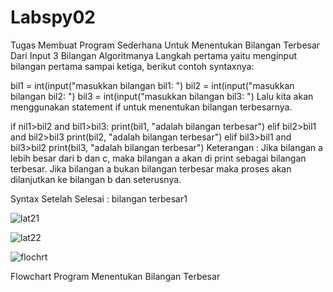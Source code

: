 # Labspy02
Tugas Membuat Program Sederhana Untuk Menentukan Bilangan Terbesar Dari Input 3 Bilangan
Algoritmanya
Langkah pertama yaitu menginput bilangan pertama sampai ketiga, berikut contoh syntaxnya:

bil1 = int(input("masukkan bilangan bil1: ")
bil2 = int(input("masukkan bilangan bil2: ")
bil3 = int(input("masukkan bilangan bil3: ")
Lalu kita akan menggunakan statement if untuk menentukan bilangan terbesarnya.

if nil1>bil2 and bil1>bil3:
print(bil1, "adalah bilangan terbesar")
elif bil2>bil1 and bil2>bil3
print(bil2, "adalah bilangan terbesar")
elif bil3>bil1 and bil3>bil2
print(bil3, "adalah bilangan terbesar")
Keterangan : Jika bilangan a lebih besar dari b dan c, maka bilangan a akan di print sebagai bilangan terbesar. Jika bilangan a bukan bilangan terbesar maka proses akan dilanjutkan ke bilangan b dan seterusnya.

Syntax Setelah Selesai :
bilangan terbesar1

![lat21](https://user-images.githubusercontent.com/44857690/68573568-90db7e80-049a-11ea-9c64-ea2190d4b7c3.PNG)



![lat22](https://user-images.githubusercontent.com/44857690/68573351-21658f00-049a-11ea-9312-8c7a44f46029.PNG)


![flochrt](https://user-images.githubusercontent.com/44857690/68574625-e9138000-049c-11ea-8674-1ee4bf183f2b.PNG)

Flowchart Program Menentukan Bilangan Terbesar
